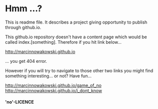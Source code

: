 # Hmm ...?
This is readme file. It describes a project giving opportunity to publish through github.io.

This github.io repository doesn't have a content page which would be called index.\[something\]. Therefore if you hit link below...

http://marcinnowakowski.github.io

... you get 404 error.

However if you will try to navigate to those other two links you might find something interesting... or not? Have fun...

http://marcinnowakowski.github.io/game_of_no
<br>
http://marcinnowakowski.github.io/i_dont_know

#### 'no'-LICENCE
